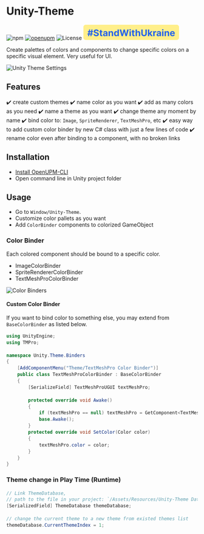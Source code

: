 # Unity-Theme

![npm](https://img.shields.io/npm/v/extensions.unity.theme) [![openupm](https://img.shields.io/npm/v/extensions.unity.theme?label=openupm&registry_uri=https://package.openupm.com)](https://openupm.com/packages/extensions.unity.theme/) ![License](https://img.shields.io/github/license/IvanMurzak/Unity-Theme) [![Stand With Ukraine](https://raw.githubusercontent.com/vshymanskyy/StandWithUkraine/main/badges/StandWithUkraine.svg)](https://stand-with-ukraine.pp.ua)

Create palettes of colors and components to change specific colors on a specific visual element. Very useful for UI.

![Unity Theme Settings](https://imgur.com/FKVF2H9.gif)

## Features

✔️ create custom themes
✔️ name color as you want
✔️ add as many colors as you need
✔️ name a theme as you want
✔️ change theme any moment by name
✔️ bind color to: `Image`, `SpriteRenderer`, `TextMeshPro`, etc
✔️ easy way to add custom color binder by new C# class with just a few lines of code
✔️ rename color even after binding to a component, with no broken links

## Installation

- [Install OpenUPM-CLI](https://github.com/openupm/openupm-cli#installation)
- Open command line in Unity project folder

## Usage

- Go to `Window/Unity-Theme`.
- Customize color pallets as you want
- Add `ColorBinder` components to colorized GameObject

### Color Binder

Each colored component should be bound to a specific color.

- ImageColorBinder
- SpriteRendererColorBinder
- TextMeshProColorBinder

![Color Binders](https://imgur.com/AeNC3tF.gif)

#### Custom Color Binder

If you want to bind color to something else, you may extend from `BaseColorBinder` as listed below.

```C#
using UnityEngine;
using TMPro;

namespace Unity.Theme.Binders
{
    [AddComponentMenu("Theme/TextMeshPro Color Binder")]
    public class TextMeshProColorBinder : BaseColorBinder
    {
        [SerializeField] TextMeshProUGUI textMeshPro;

        protected override void Awake()
        {
            if (textMeshPro == null) textMeshPro = GetComponent<TextMeshProUGUI>();
            base.Awake();
        }
        protected override void SetColor(Color color)
        {
            textMeshPro.color = color;
        }
    }
}
```

### Theme change in Play Time (Runtime)

```C#
// Link ThemeDatabase, 
// path to the file in your project: `/Assets/Resources/Unity-Theme Database.asset`
[SerializedField] ThemeDatabase themeDatabase;

// change the current theme to a new theme from existed themes list
themeDatabase.CurrentThemeIndex = 1;
```
